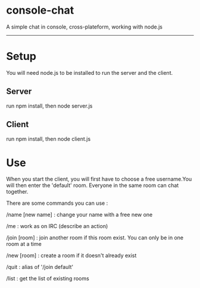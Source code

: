 # console-chat
A simple chat in console, cross-plateform, working with node.js

---

# Setup
You will need node.js to be installed to run the server and the client.
## Server
run npm install, then node server.js
## Client
run npm install, then node client.js

# Use
When you start the client, you will first have to choose a free username.You will then enter the 'default' room.
Everyone in the same room can chat together. 

There are some commands you can use :

/name [new name] : change your name with a free new one

/me : work as on IRC (describe an action)

/join [room] : join another room if this room exist. You can only be in one room at a time

/new [room] : create a room if it doesn't already exist

/quit : alias of '/join default'

/list : get the list of existing rooms
